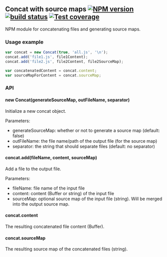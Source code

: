 ## Concat with source maps [![NPM version][npm-image]][npm-url] [![build status][travis-image]][travis-url] [![Test coverage][coveralls-image]][coveralls-url]

NPM module for concatenating files and generating source maps.

### Usage example
```js
var concat = new Concat(true, 'all.js', '\n');
concat.add('file1.js', file1Content);
concat.add('file2.js', file2Content, file2SourceMap);

var concatenatedContent = concat.content;
var sourceMapForContent = concat.sourceMap;
```

### API

#### new Concat(generateSourceMap, outFileName, separator)
Initialize a new concat object.

Parameters:
- generateSourceMap: whether or not to generate a source map (default: false)
- outFileName: the file name/path of the output file (for the source map)
- separator: the string that should separate files (default: no separator)

#### concat.add(fileName, content, sourceMap)
Add a file to the output file.

Parameters:
- fileName: file name of the input file
- content: content (Buffer or string) of the input file
- sourceMap: optional source map of the input file (string). Will be merged into the output source map.

#### concat.content
The resulting concatenated file content (Buffer).

#### concat.sourceMap
The resulting source map of the concatenated files (string).

[npm-image]: https://img.shields.io/npm/v/concat-with-sourcemaps.svg?style=flat
[npm-url]: https://npmjs.org/package/concat-with-sourcemaps
[travis-image]: https://img.shields.io/travis/floridoo/concat-with-sourcemaps.svg?style=flat
[travis-url]: https://travis-ci.org/floridoo/concat-with-sourcemaps
[coveralls-image]: https://img.shields.io/coveralls/floridoo/concat-with-sourcemaps.svg?style=flat
[coveralls-url]: https://coveralls.io/r/floridoo/concat-with-sourcemaps?branch=master
